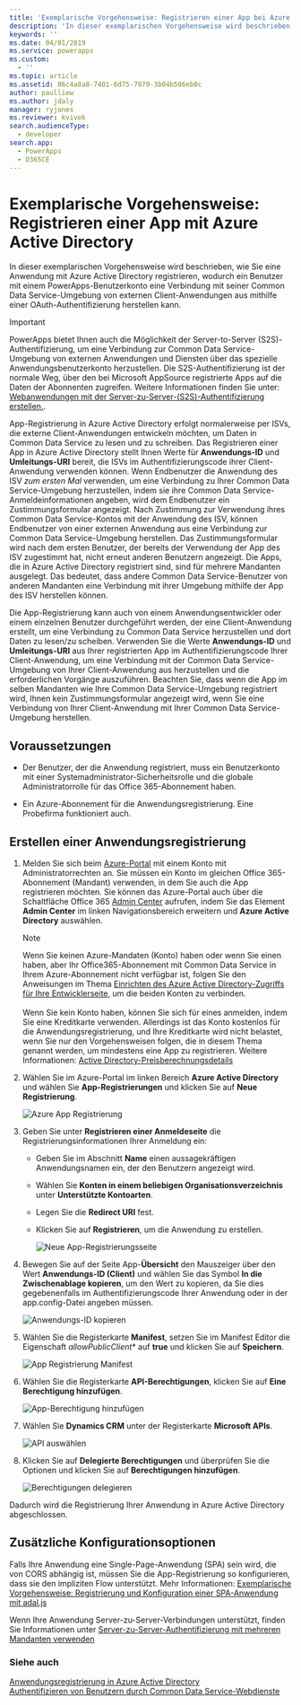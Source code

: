 ```yaml
---
title: 'Exemplarische Vorgehensweise: Registrieren einer App bei Azure Active Directory (Common Data Service) | Microsoft Docs'
description: 'In dieser exemplarischen Vorgehensweise wird beschrieben, wie eine Desktop-Client- oder Smartphone-Anwendung in Azure Active Directory registriert wird, damit sie eine Verbindung mit der Common Data Service-Umgebung herstellen, sich per OAuth authentifizieren und auf Webdienste zugreifen kann.'
keywords: ''
ms.date: 04/01/2019
ms.service: powerapps
ms.custom:
  - ''
ms.topic: article
ms.assetid: 86c4a8a8-7401-6d75-7979-3b04b506eb0c
author: paulliew
ms.author: jdaly
manager: ryjones
ms.reviewer: kvivek
search.audienceType:
  - developer
search.app:
  - PowerApps
  - D365CE
---
```


# <a name="walkthrough-register-an-app-with-azure-active-directory"></a>Exemplarische Vorgehensweise: Registrieren einer App mit Azure Active Directory

In dieser exemplarischen Vorgehensweise wird beschrieben, wie Sie eine Anwendung mit Azure Active Directory registrieren, wodurch ein Benutzer mit einem PowerApps-Benutzerkonto eine Verbindung mit seiner Common Data Service-Umgebung von externen Client-Anwendungen aus mithilfe einer OAuth-Authentifizierung herstellen kann.

> [!IMPORTANT]
> PowerApps bietet Ihnen auch die Möglichkeit der Server-to-Server (S2S)-Authentifizierung, um eine Verbindung zur Common Data Service-Umgebung von externen Anwendungen und Diensten über das spezielle Anwendungsbenutzerkonto herzustellen. Die S2S-Authentifizierung ist der normale Weg, über den bei Microsoft AppSource registrierte Apps auf die Daten der Abonnenten zugreifen. Weitere Informationen finden Sie unter: [Webanwendungen mit der Server-zu-Server-(S2S)-Authentifizierung erstellen.](build-web-applications-server-server-s2s-authentication.md).

App-Registrierung in Azure Active Directory erfolgt normalerweise per ISVs, die externe Client-Anwendungen entwickeln möchten, um Daten in Common Data Service zu lesen und zu schreiben. Das Registrieren einer App in Azure Active Directory stellt Ihnen Werte für **Anwendungs-ID** und **Umleitungs-URI** bereit, die ISVs im Authentifizierungscode ihrer Client-Anwendung verwenden können. Wenn Endbenutzer die Anwendung des ISV *zum ersten Mal* verwenden, um eine Verbindung zu Ihrer Common Data Service-Umgebung herzustellen, indem sie ihre Common Data Service-Anmeldeinformationen angeben, wird dem Endbenutzer ein Zustimmungsformular angezeigt. Nach Zustimmung zur Verwendung ihres Common Data Service-Kontos mit der Anwendung des ISV, können Endbenutzer von einer externen Anwendung aus eine Verbindung zur Common Data Service-Umgebung herstellen. Das Zustimmungsformular wird nach dem ersten Benutzer, der bereits der Verwendung der App des ISV zugestimmt hat, nicht erneut anderen Benutzern angezeigt. Die Apps, die in Azure Active Directory registriert sind, sind für mehrere Mandanten ausgelegt. Das bedeutet, dass andere Common Data Service-Benutzer von anderen Mandanten eine Verbindung mit ihrer Umgebung mithilfe der App des ISV herstellen können. 

Die App-Registrierung kann auch von einem Anwendungsentwickler oder einem einzelnen Benutzer durchgeführt werden, der eine Client-Anwendung erstellt, um eine Verbindung zu Common Data Service herzustellen und dort Daten zu lesen/zu scheiben. Verwenden Sie die Werte **Anwendungs-ID** und **Umleitungs-URI** aus Ihrer registrierten App im Authentifizierungscode Ihrer Client-Anwendung, um eine Verbindung mit der Common Data Service-Umgebung von Ihrer Client-Anwendung aus herzustellen und die erforderlichen Vorgänge auszuführen. Beachten Sie, dass wenn die App im selben Mandanten wie Ihre Common Data Service-Umgebung registriert wird, Ihnen kein Zustimmungsformular angezeigt wird, wenn Sie eine Verbindung von Ihrer Client-Anwendung mit Ihrer Common Data Service-Umgebung herstellen.

## <a name="prerequisites"></a>Voraussetzungen  

-   Der Benutzer, der die Anwendung registriert, muss ein Benutzerkonto mit einer Systemadministrator-Sicherheitsrolle und die globale Administratorrolle für das Office 365-Abonnement haben.  
  
-   Ein Azure-Abonnement für die Anwendungsregistrierung. Eine Probefirma funktioniert auch.  
  
## <a name="create-an-application-registration"></a>Erstellen einer Anwendungsregistrierung 
  
1. Melden Sie sich beim [Azure-Portal](https://go.microsoft.com/fwlink/?linkid=2083908) mit einem Konto mit Administratorrechten an. Sie müssen ein Konto im gleichen Office 365-Abonnement (Mandant) verwenden, in dem Sie auch die App registrieren möchten. Sie können das Azure-Portal auch über die Schaltfläche Office 365 [Admin Center](https://admin.microsoft.com/adminportal) aufrufen, indem Sie das Element **Admin Center** im linken Navigationsbereich erweitern und **Azure Active Directory** auswählen.  
  
   > [!NOTE]
   > Wenn Sie keinen Azure-Mandaten (Konto) haben oder wenn Sie einen haben, aber Ihr Office365-Abonnement mit Common Data Service in Ihrem Azure-Abonnement nicht verfügbar ist, folgen Sie den Anweisungen im Thema [Einrichten des Azure Active Directory-Zugriffs für Ihre Entwicklerseite](https://msdn.microsoft.com/office/office365/HowTo/setup-development-environment), um die beiden Konten zu verbinden.<br><br> Wenn Sie kein Konto haben, können Sie sich für eines anmelden, indem Sie eine Kreditkarte verwenden. Allerdings ist das Konto kostenlos für die Anwendungsregistrierung, und Ihre Kreditkarte wird nicht belastet, wenn Sie nur den Vorgehensweisen folgen, die in diesem Thema genannt werden, um mindestens eine App zu registrieren. Weitere Informationen: [Active Directory-Preisberechnungsdetails](http://azure.microsoft.com/pricing/details/active-directory/)  
  
2. Wählen Sie im Azure-Portal im linken Bereich **Azure Active Directory** und wählen Sie **App-Registrierungen** und klicken Sie auf **Neue Registrierung**.
    
    ![Azure App Registrierung](media/azure-app-registrations-page.png "Azure App Registrierung")  

3. Geben Sie unter **Registrieren einer Anmeldeseite** die Registrierungsinformationen Ihrer Anmeldung ein:
   - Geben Sie im Abschnitt **Name** einen aussagekräftigen Anwendungsnamen ein, der den Benutzern angezeigt wird.
   - Wählen Sie **Konten in einem beliebigen Organisationsverzeichnis** unter **Unterstützte Kontoarten**.
   - Legen Sie die **Redirect URI** fest.
   - Klicken Sie auf **Registrieren**, um die Anwendung zu erstellen.

      ![Neue App-Registrierungsseite](media/new-app-registration-page.png "Neue App-Registrierungsseite")

5. Bewegen Sie auf der Seite App-**Übersicht** den Mauszeiger über den Wert **Anwendungs-ID (Client)** und wählen Sie das Symbol **In die Zwischenablage kopieren**, um den Wert zu kopieren, da Sie dies gegebenenfalls im Authentifizierungscode Ihrer Anwendung oder in der app.config-Datei angeben müssen.

    ![Anwendungs-ID kopieren](media/app-registration-overview-page.png "Anwendungs-ID kopieren")
  
5. Wählen Sie die Registerkarte **Manifest**, setzen Sie im Manifest Editor die Eigenschaft *allowPublicClient** auf **true** und klicken Sie auf **Speichern**.
   
    ![App Registrierung Manifest](media/app-registration-manifest-page.png "App Registrierung Manifest")

6. Wählen Sie die Registerkarte **API-Berechtigungen**, klicken Sie auf **Eine Berechtigung hinzufügen**. 

    ![App-Berechtigung hinzufügen](media/azure-api-permissions-page.png "App-Berechtigung hinzufügen")

7. Wählen Sie **Dynamics CRM** unter der Registerkarte **Microsoft APIs**.
    
    ![API auswählen](media/app-registration-select-api-page.png "API auswählen")    

8. Klicken Sie auf **Delegierte Berechtigungen** und überprüfen Sie die Optionen und klicken Sie auf **Berechtigungen hinzufügen**. 
    
    ![Berechtigungen delegieren](media/app-registration-delegate-permissions-page.png "Berechtigung delegieren")

Dadurch wird die Registrierung Ihrer Anwendung in Azure Active Directory abgeschlossen.

## <a name="additional-configuration-options"></a>Zusätzliche Konfigurationsoptionen

Falls Ihre Anwendung eine Single-Page-Anwendung (SPA) sein wird, die von CORS abhängig ist, müssen Sie die App-Registrierung so konfigurieren, dass sie den impliziten Flow unterstützt. Mehr Informationen: [Exemplarische Vorgehensweise: Registrierung und Konfiguration einer SPA-Anwendung mit adal.js](walkthrough-registering-configuring-simplespa-application-adal-js.md)

Wenn Ihre Anwendung Server-zu-Server-Verbindungen unterstützt, finden Sie Informationen unter [Server-zu-Server-Authentifizierung mit mehreren Mandanten verwenden](use-multi-tenant-server-server-authentication.md)
  
### <a name="see-also"></a>Siehe auch  
 [Anwendungsregistrierung in Azure Active Directory](https://docs.microsoft.com/azure/active-directory/develop/active-directory-integrating-applications)    
 [Authentifizieren von Benutzern durch Common Data Service-Webdienste](authentication.md)
